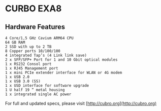 # CURBO EXA8
## Hardware Features
```
4 Core/1,5 GHz Cavium ARM64 CPU
64 GB RAM
2 SSD with up to 2 TB
8 Copper ports 10/100/100
4 integrated Tap’s (4 Link link save)
2 x SFP/SFP+ Port for 1 and 10 Gbit optical modules
1 x RS232 Consol port
1 x RJ45 Management port
1 x mini PCIe extender interface for WLAN or 4G modem
1 x USB 2.0
1 x USB 3.0 (SS)
1 x USD interface for software upgrade
1 U half 19 “ metal housing
1 x integrated single AC power
```

For full and updated specs, please visit [http://cubro.org](http://cubro.org)
